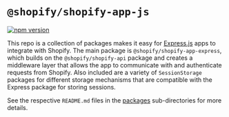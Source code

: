 # `@shopify/shopify-app-js`

<!-- ![Build Status]() -->

[![npm version](https://badge.fury.io/js/%40shopify%2Fshopify-app-js.svg)](https://badge.fury.io/js/%40shopify%2Fshopify-app-js)

This repo is a collection of packages makes it easy for [Express.js](https://expressjs.com/) apps to integrate with Shopify.  The main package is `@shopify/shopify-app-express`, which builds on the `@shopify/shopify-api` package and creates a middleware layer that allows the app to communicate with and authenticate requests from Shopify.  Also included are a variety of `SessionStorage` packages for different storage mechanisms that are compatible with the Express package for storing sessions.

See the respective `README.md` files in the [packages](packages) sub-directories for more details.

